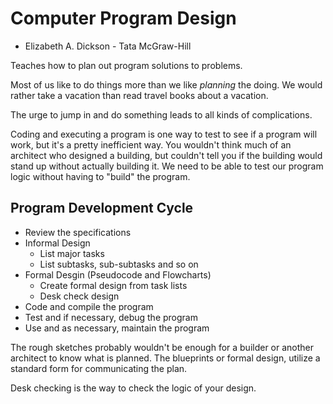 # Computer Program Design
- Elizabeth A. Dickson - Tata McGraw-Hill

Teaches how to plan out program solutions to problems.

Most of us like to do things more than we like _planning_ the doing. We would rather take a vacation than read travel books about a vacation.

The urge to jump in and do something leads to all kinds of complications.

Coding and executing a program is one way to test to see if a program will work, but it's a pretty inefficient way. You wouldn't think much of an architect who designed a building, but couldn't tell you if the building would stand up without actually building it. We need to be able to test our program logic without having to "build" the program.

## Program Development Cycle
* Review the specifications
* Informal Design
  * List major tasks
  * List subtasks, sub-subtasks and so on
* Formal Desgin (Pseudocode and Flowcharts)
  * Create formal design from task lists
  * Desk check design
* Code and compile the program
* Test and if necessary, debug the program
* Use and as necessary, maintain the program

The rough sketches probably wouldn't be enough for a builder or another architect to know what is planned. The blueprints or formal design, utilize a standard form for communicating the plan.

Desk checking is the way to check the logic of your design.
